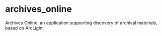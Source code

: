 # archives_online
Archives Online, an application supporting discovery of archival materials, based on ArcLight
